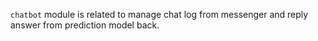 `chatbot` module is related to manage chat log from messenger and reply answer from prediction model back.
